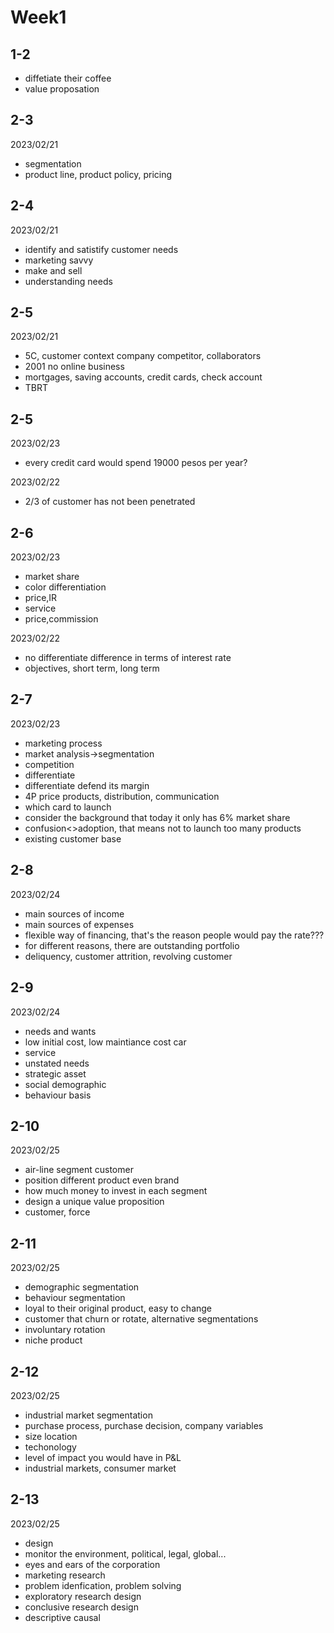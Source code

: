 # Week1

## 1-2

- diffetiate their coffee
- value proposation

## 2-3

2023/02/21

- segmentation
- product line, product policy, pricing

## 2-4

2023/02/21

- identify and satistify customer needs
- marketing savvy
- make and sell
- understanding needs

## 2-5

2023/02/21

- 5C, customer context company competitor, collaborators
- 2001 no online business
- mortgages, saving accounts, credit cards, check account
- TBRT

## 2-5

2023/02/23

- every credit card would spend 19000 pesos per year?

2023/02/22

- 2/3 of customer has not been penetrated

## 2-6

2023/02/23

- market share
- color differentiation
- price,IR
- service
- price,commission

2023/02/22

- no differentiate difference in terms of interest rate
- objectives, short term, long term

## 2-7

2023/02/23

- marketing process
- market analysis->segmentation
- competition
- differentiate
- differentiate defend its margin
- 4P price products, distribution, communication
- which card to launch
- consider the background that today it only has 6% market share
- confusion<>adoption, that means not to launch too many products
- existing customer base

## 2-8

2023/02/24

- main sources of income
- main sources of expenses
- flexible way of financing, that's the reason people would pay the rate???
- for different reasons,  there are outstanding portfolio
- deliquency, customer attrition, revolving customer

## 2-9

2023/02/24

- needs and wants
- low initial cost, low maintiance cost car
- service
- unstated needs
- strategic asset
- social demographic
- behaviour basis

## 2-10

2023/02/25

- air-line segment customer
- position different product even brand
- how much money to invest in each segment
- design a unique value proposition
- customer, force

## 2-11

2023/02/25

- demographic segmentation
- behaviour segmentation
- loyal to their original product, easy to change
- customer that churn or rotate, alternative segmentations
- involuntary rotation
- niche product

## 2-12

2023/02/25

- industrial market segmentation
- purchase process, purchase decision, company variables
- size location
- techonology
- level of impact you would have in P&L
- industrial markets, consumer market

## 2-13

2023/02/25

- design
- monitor the environment, political, legal, global...
- eyes and ears of the corporation
- marketing research
- problem idenfication, problem solving
- exploratory research design
- conclusive research design
- descriptive causal

